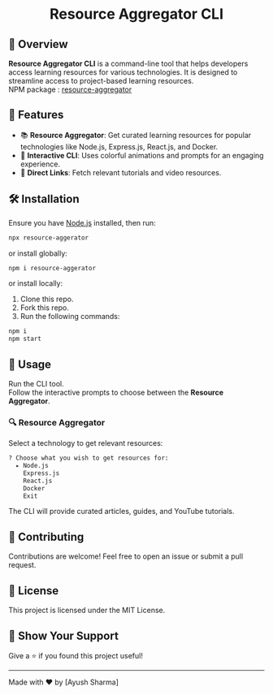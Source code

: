 <h1 align="center">Resource Aggregator CLI</h1>


## 🚀 Overview

**Resource Aggregator CLI** is a command-line tool that helps developers access learning resources for various technologies. It is designed to streamline access to project-based learning resources.    
NPM package : [resource-aggregator](https://www.npmjs.com/package/resource-aggerator)    

## 🎯 Features

- 📚 **Resource Aggregator**: Get curated learning resources for popular technologies like Node.js, Express.js, React.js, and Docker.
- 🎨 **Interactive CLI**: Uses colorful animations and prompts for an engaging experience.
- 🔗 **Direct Links**: Fetch relevant tutorials and video resources.

## 🛠 Installation

Ensure you have [Node.js](https://nodejs.org/) installed, then run:

```sh
npx resource-aggerator
```

or install globally:

```sh
npm i resource-aggerator
```
or install locally:    
1. Clone this repo.
2. Fork this repo.
3. Run the following commands:

```sh
npm i
npm start
```

## 📖 Usage

Run the CLI tool.    
Follow the interactive prompts to choose between the **Resource Aggregator**.

### 🔍 Resource Aggregator
Select a technology to get relevant resources:

```sh
? Choose what you wish to get resources for:
  ▸ Node.js
    Express.js
    React.js
    Docker
    Exit
```

The CLI will provide curated articles, guides, and YouTube tutorials.

## 🤝 Contributing

Contributions are welcome! Feel free to open an issue or submit a pull request.

## 📜 License

This project is licensed under the MIT License.

## 🌟 Show Your Support

Give a ⭐ if you found this project useful!

---

Made with ❤️ by [Ayush Sharma]


